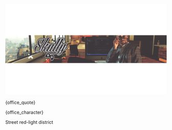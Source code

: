 [![SkullYS0](ownheader.jpg)](https://github.com/SkullYS0)
<p>{office_quote}</p>
<p>{office_character}</p>
Street red-light district
